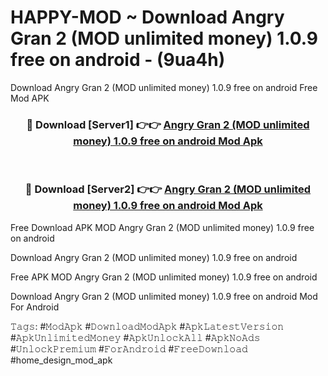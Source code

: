 # HAPPY-MOD ~ Download Angry Gran 2 (MOD unlimited money) 1.0.9 free on android - (9ua4h)
Download Angry Gran 2 (MOD unlimited money) 1.0.9 free on android Free Mod APK

<div align="center">
<h3>🔴 Download [Server1] 👉👉 <a href="https://apk-comot.site?title=Angry_Gran_2_(MOD_unlimited_money)_1.0.9_free_on_android">Angry Gran 2 (MOD unlimited money) 1.0.9 free on android Mod Apk</a></h3><br>

<h3>🔴 Download [Server2] 👉👉 <a href="https://apk-comot.site?title=Angry_Gran_2_(MOD_unlimited_money)_1.0.9_free_on_android">Angry Gran 2 (MOD unlimited money) 1.0.9 free on android Mod Apk</a></h3>
</div>


Free Download APK MOD Angry Gran 2 (MOD unlimited money) 1.0.9 free on android

Download Angry Gran 2 (MOD unlimited money) 1.0.9 free on android 

Free APK MOD Angry Gran 2 (MOD unlimited money) 1.0.9 free on android 

Download Angry Gran 2 (MOD unlimited money) 1.0.9 free on android Mod For Android

𝚃𝚊𝚐𝚜: #𝙼𝚘𝚍𝙰𝚙𝚔 #𝙳𝚘𝚠𝚗𝚕𝚘𝚊𝚍𝙼𝚘𝚍𝙰𝚙𝚔 #𝙰𝚙𝚔𝙻𝚊𝚝𝚎𝚜𝚝𝚅𝚎𝚛𝚜𝚒𝚘𝚗 #𝙰𝚙𝚔𝚄𝚗𝚕𝚒𝚖𝚒𝚝𝚎𝚍𝙼𝚘𝚗𝚎𝚢 #𝙰𝚙𝚔𝚄𝚗𝚕𝚘𝚌𝚔𝙰𝚕𝚕 #𝙰𝚙𝚔𝙽𝚘𝙰𝚍𝚜 #𝚄𝚗𝚕𝚘𝚌𝚔𝙿𝚛𝚎𝚖𝚒𝚞𝚖 #𝙵𝚘𝚛𝙰𝚗𝚍𝚛𝚘𝚒𝚍 #𝙵𝚛𝚎𝚎𝙳𝚘𝚠𝚗𝚕𝚘𝚊𝚍 #home_design_mod_apk